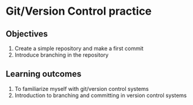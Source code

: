 # Git/Version Control practice

## Objectives
1. Create a simple repository and make a first commit
2. Introduce branching in the repository

## Learning outcomes

1. To familiarize myself with git/version control systems
2. Introduction to branching and committing in version control systems

